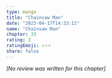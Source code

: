 ```yaml
---
type: manga
title: "Chainsaw Man"
date: "2023-04-17T14:33:12"
name: "Chainsaw Man"
chapter: 33
rating: 3
ratingEmoji: ⭐️⭐️⭐️
share: false
---
```


_[No review was written for this chapter]_
